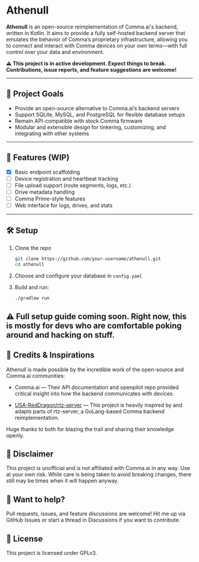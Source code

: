 # Athenull

**Athenull** is an open-source reimplementation of Comma.ai's backend, written in Kotlin. It aims to provide a fully self-hosted backend server that emulates the behavior of Comma’s proprietary infrastructure, allowing you to connect and interact with Comma devices on your own terms—with full control over your data and environment.

**⚠️ This project is in active development. Expect things to break. Contributions, issue reports, and feature suggestions are welcome!**

---

## 🚀 Project Goals

- Provide an open-source alternative to Comma.ai’s backend servers
- Support SQLite, MySQL, and PostgreSQL for flexible database setups
- Remain API-compatible with stock Comma firmware
- Modular and extensible design for tinkering, customizing, and integrating with other systems

---

## 🔧 Features (WIP)

- [x] Basic endpoint scaffolding
- [ ] Device registration and heartbeat tracking
- [ ] File upload support (route segments, logs, etc.)
- [ ] Drive metadata handling
- [ ] Comma Prime-style features
- [ ] Web interface for logs, drives, and stats

---

## 🛠️ Setup

1. Clone the repo  
   ```bash
   git clone https://github.com/your-username/athenull.git
   cd athenull
   ```

2. Choose and configure your database in `config.yaml`

3. Build and run:
   ```bash
   ./gradlew run
   ```

## ⚠️ Full setup guide coming soon. Right now, this is mostly for devs who are comfortable poking around and hacking on stuff.

## 🧠 Credits & Inspirations
Athenull is made possible by the incredible work of the open-source and Comma.ai communities:

- Comma.ai — Their API documentation and openpilot repo provided critical insight into how the backend communicates with devices.

- [USA-RedDragon/rtz-server](https://github.com/USA-RedDragon/rtz-server) — This project is heavily inspired by and adapts parts of rtz-server, a GoLang-based Comma backend reimplementation.

Huge thanks to both for blazing the trail and sharing their knowledge openly.

## 🧪 Disclaimer
This project is unofficial and is not affiliated with Comma.ai in any way.
Use at your own risk. While care is being taken to avoid breaking changes, there still may be times when it will happen anyway.

## 📣 Want to help?
Pull requests, issues, and feature discussions are welcome!
Hit me up via GitHub Issues or start a thread in Discussions if you want to contribute.

## 📜 License
This project is licensed under GPLv3.
